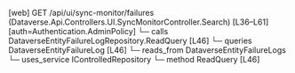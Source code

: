 [web] GET /api/ui/sync-monitor/failures  (Dataverse.Api.Controllers.UI.SyncMonitorController.Search)  [L36–L61] [auth=Authentication.AdminPolicy]
  └─ calls DataverseEntityFailureLogRepository.ReadQuery [L46]
  └─ queries DataverseEntityFailureLog [L46]
    └─ reads_from DataverseEntityFailureLogs
  └─ uses_service IControlledRepository<DataverseEntityFailureLog>
    └─ method ReadQuery [L46]

